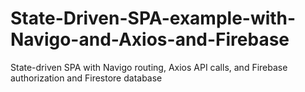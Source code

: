 # State-Driven-SPA-example-with-Navigo-and-Axios-and-Firebase
State-driven SPA with Navigo routing, Axios API calls, and Firebase authorization and Firestore database
